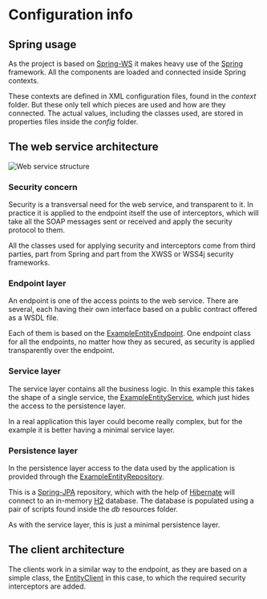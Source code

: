 # Configuration info

## Spring usage

As the project is based on [Spring-WS][spring-ws] it makes heavy use of the [Spring][spring] framework. All the components are loaded and connected inside Spring contexts.

These contexts are defined in XML configuration files, found in the *context* folder. But these only tell which pieces are used and how are they connected. The actual values, including the classes used, are stored in properties files inside the *config* folder.

## The web service architecture

![Web service structure][ws-structure]

### Security concern

Security is a transversal need for the web service, and transparent to it. In practice it is applied to the endpoint itself the use of interceptors, which will take all the SOAP messages sent or received and apply the security protocol to them.

All the classes used for applying security and interceptors come from third parties, part from Spring and part from the XWSS or WSS4j security frameworks.

### Endpoint layer

An endpoint is one of the access points to the web service. There are several, each having their own interface based on a public contract offered as a WSDL file.

Each of them is based on the [ExampleEntityEndpoint][entity-endpoint]. One endpoint class for all the endpoints, no matter how they as secured, as security is applied transparently over the endpoint.

### Service layer

The service layer contains all the business logic. In this example this takes the shape of a single service, the [ExampleEntityService][entity-service], which just hides the access to the persistence layer.

In a real application this layer could become really complex, but for the example it is better having a minimal service layer.

### Persistence layer

In the persistence layer access to the data used by the application is provided through the  [ExampleEntityRepository][entity-repository].

This is a [Spring-JPA][spring-jpa] repository, which with the help of [Hibernate][hibernate] will connect to an in-memory [H2][h2] database. The database is populated using a pair of scripts found inside the *db* resources folder.

As with the service layer, this is just a minimal persistence layer.

## The client architecture

The clients work in a similar way to the endpoint, as they are based on a simple class, the [EntityClient][entity-client] in this case, to which the required security interceptors are added.

[h2]: http://www.h2database.com/
[hibernate]: http://hibernate.org/

[spring]: https://spring.io/
[spring-ws]: http://projects.spring.io/spring-ws/
[spring-jpa]: http://projects.spring.io/spring-data-jpa/

[entity-endpoint]: ./apidocs/com/wandrell/example/swss/endpoint/ExampleEntityEndpoint.html
[entity-client]: ./apidocs/com/wandrell/example/swss/client/EntityClient.html
[entity-service]: ./apidocs/com/wandrell/example/swss/service/data/ExampleEntityService.html
[entity-repository]: ./apidocs/com/wandrell/example/swss/repository/ExampleEntityRepository.html

[ws-structure]: ./images/web_service_structure.png
